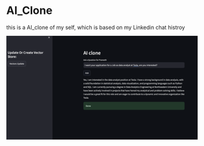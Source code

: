 # AI_Clone
this is a AI_clone of my self, which is based on my Linkedin chat histroy

![Example Image](EXAMPLE.png)